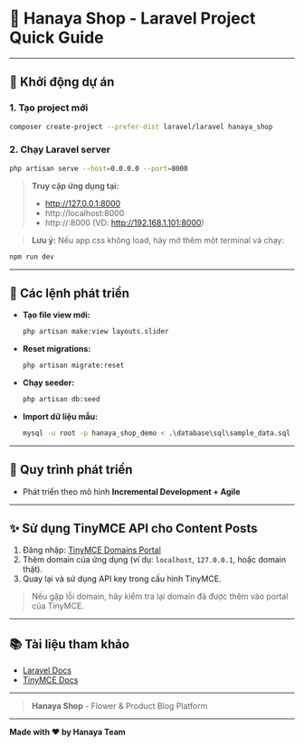 # 🌸 Hanaya Shop - Laravel Project Quick Guide

---

## 🚀 Khởi động dự án

### 1. Tạo project mới
```bash
composer create-project --prefer-dist laravel/laravel hanaya_shop
```

### 2. Chạy Laravel server
```bash
php artisan serve --host=0.0.0.0 --port=8000
```

> **Truy cập ứng dụng tại:**
> 
> - http://127.0.0.1:8000
> - http://localhost:8000
> - http://<IPv4>:8000  (VD: http://192.168.1.101:8000)

> **Lưu ý:** Nếu app.css không load, hãy mở thêm một terminal và chạy:
```bash
npm run dev
```

---

## 📝 Các lệnh phát triển

- **Tạo file view mới:**
  ```bash
  php artisan make:view layouts.slider
  ```
- **Reset migrations:**
  ```bash
  php artisan migrate:reset
  ```
- **Chạy seeder:**
  ```bash
  php artisan db:seed
  ```
- **Import dữ liệu mẫu:**
  ```bash
  mysql -u root -p hanaya_shop_demo < .\database\sql\sample_data.sql
  ```

---

## 🔄 Quy trình phát triển

- Phát triển theo mô hình **Incremental Development + Agile**

---

## ✨ Sử dụng TinyMCE API cho Content Posts

1. Đăng nhập: [TinyMCE Domains Portal](https://www.tiny.cloud/my-account/domains/)
2. Thêm domain của ứng dụng (ví dụ: `localhost`, `127.0.0.1`, hoặc domain thật).
3. Quay lại và sử dụng API key trong cấu hình TinyMCE.

> Nếu gặp lỗi domain, hãy kiểm tra lại domain đã được thêm vào portal của TinyMCE.

---

## 📚 Tài liệu tham khảo
- [Laravel Docs](https://laravel.com/docs)
- [TinyMCE Docs](https://www.tiny.cloud/docs/)

---

> **Hanaya Shop** - Flower & Product Blog Platform

---

**Made with ❤️ by Hanaya Team**
